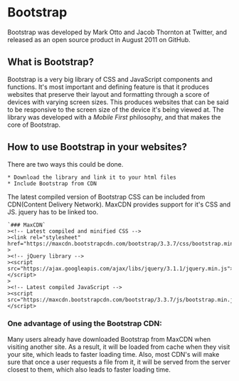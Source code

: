 # Bootstrap

Bootstrap was developed by Mark Otto and Jacob Thornton at Twitter, and released as an open source product in August 2011 on GitHub.  

## What is Bootstrap?  
  
Bootstrap is a very big library of CSS and JavaScript components and functions. It's most important and defining feature is that it produces websites that preserve their layout and formatting through a score of devices with varying screen sizes. This produces websites that can be said to be responsive to the screen size of the device it's being viewed at. The library was developed with a _Mobile First_ philosophy, and that makes the core of Bootstrap.

## How to use Bootstrap in your websites?

There are two ways this could be done.  

	* Download the library and link it to your html files
	* Include Bootstrap from CDN

The latest compiled version of Bootstrap CSS can be included from CDN(Content Delivery Network). MaxCDN provides support for it's CSS and JS.
jquery has to be linked too.

	`### MaxCDN`
	><!-- Latest compiled and minified CSS -->
	><link rel="stylesheet" href="https://maxcdn.bootstrapcdn.com/bootstrap/3.3.7/css/bootstrap.min.css">
	>
	><!-- jQuery library -->
	><script src="https://ajax.googleapis.com/ajax/libs/jquery/3.1.1/jquery.min.js"></script>
	>
	><!-- Latest compiled JavaScript -->
	><script src="https://maxcdn.bootstrapcdn.com/bootstrap/3.3.7/js/bootstrap.min.js"></script>

### One advantage of using the Bootstrap CDN:  
Many users already have downloaded Bootstrap from MaxCDN when visiting another site. As a result, it will be loaded from cache when they visit your site, which leads to faster loading time. Also, most CDN's will make sure that once a user requests a file from it, it will be served from the server closest to them, which also leads to faster loading time.
